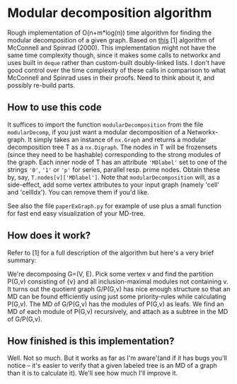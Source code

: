 # Modular decomposition algorithm

Rough implementation of O(n+m*log(n)) time algorithm for finding the modular decomposition of a given graph.
Based on [this](https://doi.org/10.46298/dmtcs.274) [1] algorithm of McConnell and Spinrad (2000). This implementation
might not have the same time complexity though, since it makes some calls to networkx and uses built in `deque` rather than custom-built doubly-linked lists. I don't have good control over the time complexity of these calls in comparison to what McConnell and Spinrad uses in their proofs. Need to think about it, and possibly re-build parts.

## How to use this code

It suffices to import the function `modularDecomposition` from the file `modularDecomp`, if you just want a modular decomposition of a Networkx-graph. It simply takes an instance of `nx.Graph` and returns a modular decomposition tree T as a `nx.Digraph`. The nodes in T will be frozensets (since they need to be hashable) corresponding to the strong modules of the graph. Each inner node of T has an attribute `'MDlabel'` set to one of the strings `'0'`, `'1'` or `'p'` for series, parallel resp. prime nodes. Obtain these by, say, `T.nodes[v]['MDlabel']`. Note that  `modularDecomposition` will, as a side-effect, add some vertex attributes to your input graph (namely 'cell' and 'cellIdx'). You can remove them if you'd like.

See also the file `paperExGraph.py` for example of use plus a small function for fast end easy visualization of your MD-tree.

## How does it work?

Refer to [1] for a full description of the algorithm but here's a very brief summary:

We're decomposing G=(V, E). Pick some vertex v and find the partition P(G,v) consisting of {v} and all inclusion-maximal modules not containing v. It turns out the quotient graph G/P(G,v) has nice enough structure so that an MD can be found efficiently using just some priority-rules while calculating P(G,v). The MD of G/P(G,v) has the modules of P(G,v) as leafs. We find an MD of each module of P(G,v) recursively, and attach as a subtree in the MD of G/P(G,v).

## How finished is this implementation?

Well. Not so much. But it works as far as I'm aware'(and if it has bugs you'll notice – it's easier to verify that a given labeled tree is an MD of a graph than it is to calculate it). We'll see how much I'll improve it.
